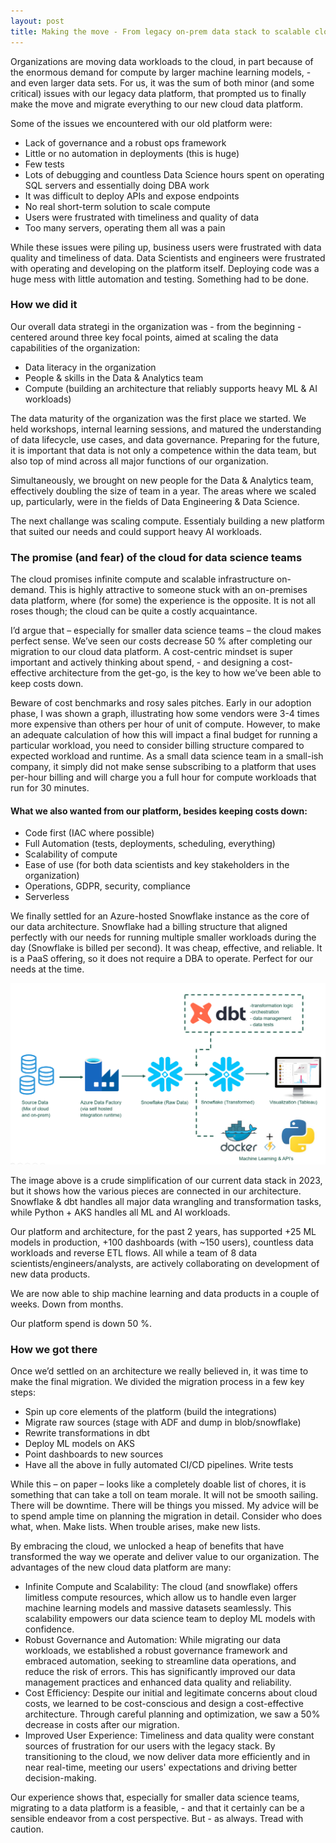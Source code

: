 ```yaml
---
layout: post
title: Making the move - From legacy on-prem data stack to scalable cloud data platform 
---
```


Organizations are moving data workloads to the cloud, in part because of the enormous demand for compute by larger machine learning models, - and even larger data sets. 
For us, it was the sum of both minor (and some critical) issues with our legacy data platform, that prompted us to finally make the move and migrate everything to our new cloud data platform. 

Some of the issues we encountered with our old platform were:

*	Lack of governance and a robust ops framework
*	Little or no automation in deployments (this is huge)
*	Few tests
*	Lots of debugging and countless Data Science hours spent on operating SQL servers and essentially doing DBA work
*	It was difficult to deploy APIs and expose endpoints
*	No real short-term solution to scale compute 
*	Users were frustrated with timeliness and quality of data 
*	Too many servers, operating them all was a pain 

While these issues were piling up, business users were frustrated with data quality and timeliness of data. Data Scientists and engineers were frustrated with operating and developing on the platform itself. Deploying code was a huge mess with little automation and testing. Something had to be done.

### How we did it

Our overall data strategi in the organization was - from the beginning - centered around three key focal points, aimed at scaling the data capabilities of the organization:

*	Data literacy in the organization
*	People & skills in the Data & Analytics team
*	Compute (building an architecture that reliably supports heavy ML & AI workloads)

The data maturity of the organization was the first place we started. We held workshops, internal learning sessions, and matured the understanding of data lifecycle, use cases, and data governance. Preparing for the future, it is important that data is not only a competence within the data team, but also top of mind across all major functions of our organization. 

Simultaneously, we brought on new people for the Data & Analytics team, effectively doubling the size of team in a year. The areas where we scaled up, particularly, were in the fields of Data Engineering & Data Science.

The next challange was scaling compute. Essentialy building a new platform that suited our needs and could support heavy AI workloads.

### The promise (and fear) of the cloud for data science teams
The cloud promises infinite compute and scalable infrastructure on-demand. This is highly attractive to someone stuck with an on-premises data platform, where (for some) the experience is the opposite. It is not all roses though; the cloud can be quite a costly acquaintance.

I’d argue that – especially for smaller data science teams – the cloud makes perfect sense. We’ve seen our costs decrease 50 % after completing our migration to our cloud data platform. A cost-centric mindset is super important and actively thinking about spend, - and designing a cost-effective architecture from the get-go, is the key to how we’ve been able to keep costs down. 

Beware of cost benchmarks and rosy sales pitches. Early in our adoption phase, I was shown a graph, illustrating how some vendors were 3-4 times more expensive than others per hour of unit of compute. However, to make an adequate calculation of how this will impact a final budget for running a particular workload, you need to consider billing structure compared to expected workload and runtime. As a small data science team in a small-ish company, it simply did not make sense subscribing to a platform that uses per-hour billing and will charge you a full hour for compute workloads that run for 30 minutes. 

#### What we also wanted from our platform, besides keeping costs down:

*	Code first (IAC where possible)
*	Full Automation (tests, deployments, scheduling, everything)
*	Scalability of compute
*	Ease of use (for both data scientists and key stakeholders in the organization)
*	Operations, GDPR, security, compliance
*	Serverless

We finally settled for an Azure-hosted Snowflake instance as the core of our data architecture. Snowflake had a billing structure that aligned perfectly with our needs for running multiple smaller workloads during the day (Snowflake is billed per second). It was cheap, effective, and reliable. It is a PaaS offering, so it does not require a DBA to operate. Perfect for our needs at the time.

![Dataplatform](../images/Dataplatform.png)

The image above is a crude simplification of our current data stack in 2023, but it shows how the various pieces are connected in our architecture. Snowflake & dbt handles all major data wrangling and transformation tasks, while Python + AKS handles all ML and AI workloads.  

Our platform and architecture, for the past 2 years, has supported +25 ML models in production, +100 dashboards (with ~150 users), countless data workloads and reverse ETL flows. All while a team of 8 data scientists/engineers/analysts, are actively collaborating on development of new data products.

We are now able to ship machine learning and data products in a couple of weeks. Down from months. 

Our platform spend is down 50 %.

### How we got there
Once we’d settled on an architecture we really believed in, it was time to make the final migration. We divided the migration process in a few key steps:

*	Spin up core elements of the platform (build the integrations)
*	Migrate raw sources (stage with ADF and dump in blob/snowflake)
*	Rewrite transformations in dbt
*	Deploy ML models on AKS
*	Point dashboards to new sources
*	Have all the above in fully automated CI/CD pipelines. Write tests

While this – on paper – looks like a completely doable list of chores, it is something that can take a toll on team morale. It will not be smooth sailing. There will be downtime. There will be things you missed. 
My advice will be to spend ample time on planning the migration in detail. Consider who does what, when. Make lists. When trouble arises, make new lists.

By embracing the cloud, we unlocked a heap of benefits that have transformed the way we operate and deliver value to our organization. The advantages of the new cloud data platform are many:

*	Infinite Compute and Scalability: The cloud (and snowflake) offers limitless compute resources, which allow us to handle even larger machine learning models and massive datasets seamlessly. This scalability empowers our data science team to deploy ML models with confidence.
*	Robust Governance and Automation: While migrating our data workloads, we established a robust governance framework and embraced automation, seeking to streamline data operations, and reduce the risk of errors. This has significantly improved our data management practices and enhanced data quality and reliability.
*	Cost Efficiency: Despite our initial and legitimate concerns about cloud costs, we learned to be cost-conscious and design a cost-effective architecture. Through careful planning and optimization, we saw a 50% decrease in costs after our migration.
*	Improved User Experience: Timeliness and data quality were constant sources of frustration for our users with the legacy stack. By transitioning to the cloud, we now deliver data more efficiently and in near real-time, meeting our users' expectations and driving better decision-making.

Our experience shows that, especially for smaller data science teams, migrating to a data platform is a feasible, - and that it certainly can be a sensible endeavor from a cost perspective. But - as always. Tread with caution. 
